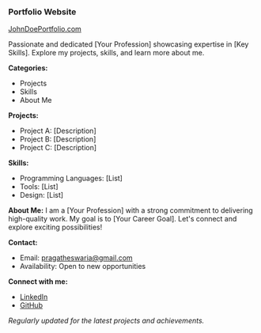 ### Portfolio Website
[JohnDoePortfolio.com](https://avukupragatheswari.github.io/portifolio/)

Passionate and dedicated [Your Profession] showcasing expertise in [Key Skills]. Explore my projects, skills, and learn more about me.

**Categories:**
- Projects
- Skills
- About Me

**Projects:**
- Project A: [Description]
- Project B: [Description]
- Project C: [Description]

**Skills:**
- Programming Languages: [List]
- Tools: [List]
- Design: [List]

**About Me:**
I am a [Your Profession] with a strong commitment to delivering high-quality work. My goal is to [Your Career Goal]. Let's connect and explore exciting possibilities!

**Contact:**
- Email: pragatheswaria@gmail.com
- Availability: Open to new opportunities

**Connect with me:**
- [LinkedIn](https://www.linkedin.com/in/avuku-pragatheswari-b64061247/)
- [GitHub](https://github.com/AVUKU-PRAGATHESWARI)

*Regularly updated for the latest projects and achievements.*
